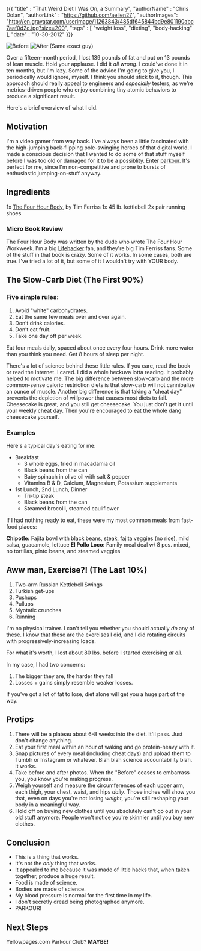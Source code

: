 {{{
	"title" : "That Weird Diet I Was On, a Summary",
	"authorName" : "Chris Dolan",
	"authorLink" : "https://github.com/aelien27",
	"authorImages": "http://en.gravatar.com/userimage/11263843/485df645844bd9e801190abc7aaf0d2c.jpg?size=200",
	"tags" : [ "weight loss", "dieting", "body-hacking" ],
	"date" : "10-30-2012"
}}}

![Before](http://i.imgur.com/q8rWL.jpg)
![After](http://i.imgur.com/27Hjj.jpg)
(Same exact guy)

Over a fifteen-month period, I lost 139 pounds of fat and put on 13 pounds of lean muscle.  Hold your applause.  I did it _all wrong_.  I could've done it in ten months, but I'm lazy.  Some of the advice I'm going to give you, I periodically would ignore, myself.  I think you should stick to it, though.  This approach should really appeal to engineers and _especially_ testers, as we're metrics-driven people who enjoy combining tiny atomic behaviors to produce a significant result.

Here's a brief overview of what I did.

## Motivation
I'm a video gamer from way back.  I've always been a little fascinated with the high-jumping back-flipping pole-swinging heroes of that digital world.  I made a conscious decision that I wanted to do some of that stuff myself before I was too old or damaged for it to be a possiblity.  Enter [parkour](http://en.wikipedia.org/wiki/Parkour).  It's perfect for me, since I'm non-competitive and prone to bursts of enthusiastic jumping-on-stuff anyway.

## Ingredients
1x [The Four Hour Body](http://fourhourbody.com/), by Tim Ferriss
1x 45 lb. kettlebell
2x pair running shoes

### Micro Book Review
The Four Hour Body was written by the dude who wrote The Four Hour Workweek.  I'm a big [Lifehacker](http://www.lifehacker.com) fan, and they're big Tim Ferriss fans.  Some of the stuff in that book is crazy.  Some of it works.  In some cases, both are true.  I've tried a lot of it, but some of it I wouldn't try with YOUR body.

## The Slow-Carb Diet (The First 90%)

### Five simple rules:
1. Avoid "white" carbohydrates.
2. Eat the same few meals over and over again.
3. Don’t drink calories.
4. Don’t eat fruit.
5. Take one day off per week.

Eat four meals daily, spaced about once every four hours.  Drink more water than you think you need.  Get 8 hours of sleep per night.

There's a lot of science behind these little rules.  If you care, read the book or read the Internet.  I cared.  I did a whole heckuva lotta reading.  It probably helped to motivate me.  The big difference between slow-carb and the more common-sense caloric restriction diets is that slow-carb will not cannibalize an ounce of muscle.  Another big difference is that taking a "cheat day" prevents the depletion of willpower that causes most diets to fail.  Cheesecake is great, and you still get cheesecake.  You just don't get it until your weekly cheat day.  Then you're encouraged to eat the whole dang cheesecake yourself.

### Examples
Here's a typical day's eating for me:

- Breakfast
  - 3 whole eggs, fried in macadamia oil
  - Black beans from the can
  - Baby spinach in olive oil with salt & pepper
  - Vitamins B & D, Calcium, Magnesium, Potassium supplements
- 1st Lunch, 2nd Lunch, Dinner
  - Tri-tip steak
  - Black beans from the can
  - Steamed brocolli, steamed cauliflower

If I had nothing ready to eat, these were my most common meals from fast-food places:

**Chipotle:** Fajita bowl with black beans, steak, fajita veggies (no rice), mild salsa, guacamole, lettuce
**El Pollo Loco:**  Family meal deal w/ 8 pcs. mixed, no tortillas, pinto beans, and steamed veggies

## Aww man, Exercise?! (The Last 10%)
1. Two-arm Russian Kettlebell Swings
2. Turkish get-ups
3. Pushups
4. Pullups
5. Myotatic crunches
6. Running

I'm no physical trainer.  I can't tell you whether you should actually *do* any of these.  I know that these are the exercises I did, and I did rotating circuits with progressively-increasing loads.

For what it's worth, I lost about 80 lbs. before I started exercising _at all_.

In my case, I had two concerns:
1. The bigger they are, the harder they fall
2. Losses + gains simply resemble weaker losses.

If you've got a lot of fat to lose, diet alone will get you a huge part of the way.

## Protips
1. There will be a plateau about 6-8 weeks into the diet.  It'll pass.  Just don't change anything.
2. Eat your first meal within an hour of waking and go protein-heavy with it.
3. Snap pictures of every meal (including cheat days) and upload them to Tumblr or Instagram or whatever.  Blah blah science accountability blah.  It works.
4. Take before and after photos.  When the "Before" ceases to embarrass you, you know you're making progress.
5. Weigh yourself and measure the circumferences of each upper arm, each thigh, your chest, waist, and hips _daily_.  Those inches will show you that, even on days you're not losing _weight_, you're still reshaping your body in a meaningful way.
6. Hold off on buying new clothes until you absolutely can't go out in your old stuff anymore.  People won't notice you're skinnier until you buy new clothes.

## Conclusion
- This is a thing that works.
- It's not the _only_ thing that works.
- It appealed to me because it was made of little hacks that, when taken together, produce a huge result.
- Food is made of science.
- Bodies are made of science.
- My blood pressure is normal for the first time in my life.
- I don't secretly dread being photographed anymore.
- PARKOUR!

## Next Steps
Yellowpages.com Parkour Club?  **MAYBE!**
